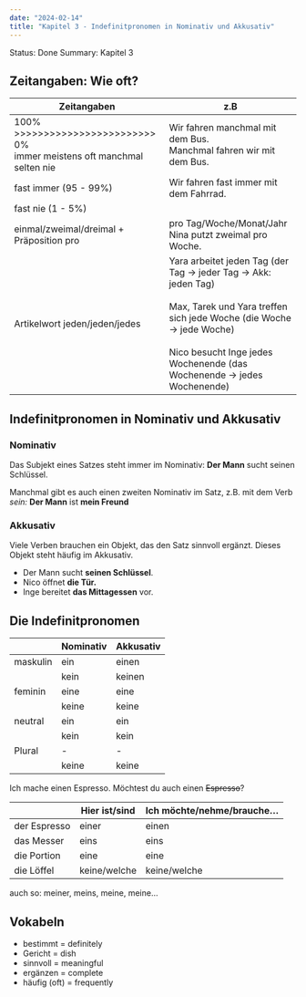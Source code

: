 ```yaml
---
date: "2024-02-14"
title: "Kapitel 3 - Indefinitpronomen in Nominativ und Akkusativ"
---
```


Status: Done
Summary: Kapitel 3

## Zeitangaben: Wie oft?

| Zeitangaben | z.B                                                                                                                                               |
| ------------------------------------------------------------------------------- | -------------------------------------------------------------------------------------------------------------------------------------------------------------------------------------------------------------------- |
| 100% >>>>>>>>>>>>>>>>>>>>>>>> 0% <br> immer  meistens  oft manchmal selten  nie | Wir fahren manchmal mit dem Bus. <br> Manchmal fahren wir mit dem Bus.                                                                                                                                               |
| fast immer (95 - 99%)                                                           | Wir fahren fast immer mit dem Fahrrad.                                                                                                                                                                               |
| fast nie (1 - 5%)                                                               |                                                                                                                                                                                                                      |
| einmal/zweimal/dreimal + Präposition pro                                        | pro Tag/Woche/Monat/Jahr <br> Nina putzt zweimal pro Woche.                                                                                                                                                          |
| Artikelwort jeden/jeden/jedes                                                   | Yara arbeitet jeden Tag (der Tag → jeder Tag → Akk: jeden Tag) <br><br> Max, Tarek und Yara treffen sich jede Woche (die Woche → jede Woche) <br><br> Nico besucht Inge jedes Wochenende (das Wochenende → jedes Wochenende) |

## Indefinitpronomen in Nominativ und Akkusativ

### Nominativ

Das Subjekt eines Satzes steht immer im Nominativ: **Der Mann** sucht seinen Schlüssel. 

Manchmal gibt es auch einen zweiten Nominativ im Satz, z.B. mit dem Verb *sein:* **Der Mann** ist **mein Freund**

### Akkusativ

Viele Verben brauchen ein Objekt, das den Satz sinnvoll ergänzt. Dieses Objekt steht häufig im Akkusativ.

- Der Mann sucht **seinen Schlüssel**.
- Nico öffnet **die Tür.**
- Inge bereitet **das Mittagessen** vor.

## Die Indefinitpronomen

|          | Nominativ | Akkusativ |
| -------- | --------- | --------- |
| maskulin | ein       | einen     |
|          | kein      | keinen    |
| feminin  | eine      | eine      |
|          | keine     | keine     |
| neutral  | ein       | ein       |
|          | kein      | kein      |
| Plural   | -         | -         |
|          | keine     | keine     |

Ich mache einen Espresso. Möchtest du auch einen ~~Espresso~~? 

|              | Hier ist/sind | Ich möchte/nehme/brauche… |
| ------------ | ------------- | ------------------------- |
| der Espresso | einer         | einen                     |
| das Messer   | eins          | eins                      |
| die Portion  | eine          | eine                      |
| die Löffel   | keine/welche  | keine/welche              |

auch so: meiner, meins, meine, meine…

## **Vokabeln**

- bestimmt = definitely
- Gericht = dish
- sinnvoll = meaningful
- ergänzen = complete
- häufig (oft) = frequently
